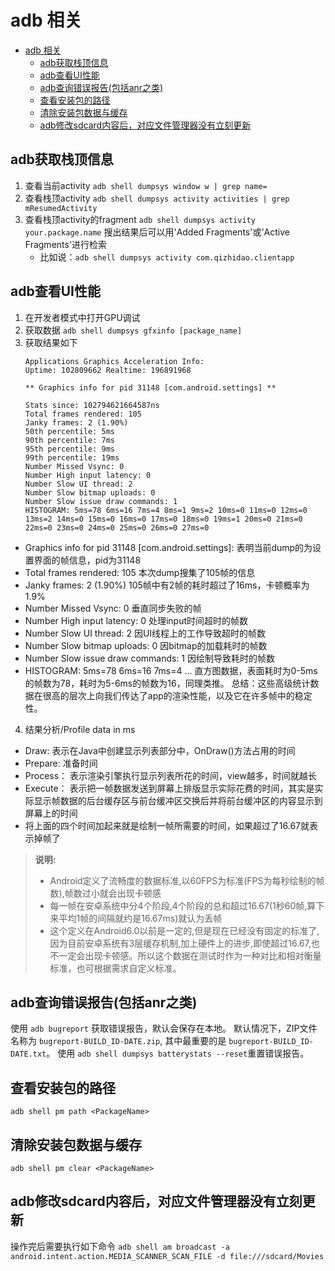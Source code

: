 # adb 相关

- [adb 相关](#adb-相关)
  - [adb获取栈顶信息](#adb获取栈顶信息)
  - [adb查看UI性能](#adb查看ui性能)
  - [adb查询错误报告(包括anr之类)](#adb查询错误报告包括anr之类)
  - [查看安装包的路径](#查看安装包的路径)
  - [清除安装包数据与缓存](#清除安装包数据与缓存)
  - [adb修改sdcard内容后，对应文件管理器没有立刻更新](#adb修改sdcard内容后对应文件管理器没有立刻更新)

## adb获取栈顶信息
1. 查看当前activity
`adb shell dumpsys window w | grep name=`
2. 查看栈顶activity
`adb shell dumpsys activity activities | grep mResumedActivity`
3. 查看栈顶activity的fragment
`adb shell dumpsys activity your.package.name`
搜出结果后可以用'Added Fragments'或'Active Fragments'进行检索
   - 比如说：`adb shell dumpsys activity com.qizhidao.clientapp`  

## adb查看UI性能
1. 在开发者模式中打开GPU调试
2. 获取数据
   `adb shell dumpsys gfxinfo [package_name]`
3. 获取结果如下
   ```shell
   Applications Graphics Acceleration Info:
   Uptime: 102809662 Realtime: 196891968

   ** Graphics info for pid 31148 [com.android.settings] **

   Stats since: 102794621664587ns
   Total frames rendered: 105
   Janky frames: 2 (1.90%)
   50th percentile: 5ms
   90th percentile: 7ms
   95th percentile: 9ms
   99th percentile: 19ms
   Number Missed Vsync: 0
   Number High input latency: 0
   Number Slow UI thread: 2
   Number Slow bitmap uploads: 0
   Number Slow issue draw commands: 1
   HISTOGRAM: 5ms=78 6ms=16 7ms=4 8ms=1 9ms=2 10ms=0 11ms=0 12ms=0 13ms=2 14ms=0 15ms=0 16ms=0 17ms=0 18ms=0 19ms=1 20ms=0 21ms=0 22ms=0 23ms=0 24ms=0 25ms=0 26ms=0 27ms=0 
   ```
   
- Graphics info for pid 31148 [com.android.settings]: 表明当前dump的为设置界面的帧信息，pid为31148
- Total frames rendered: 105 本次dump搜集了105帧的信息
- Janky frames: 2 (1.90%) 105帧中有2帧的耗时超过了16ms，卡顿概率为1.9%
- Number Missed Vsync: 0 垂直同步失败的帧
- Number High input latency: 0 处理input时间超时的帧数
- Number Slow UI thread: 2 因UI线程上的工作导致超时的帧数
- Number Slow bitmap uploads: 0 因bitmap的加载耗时的帧数
- Number Slow issue draw commands: 1 因绘制导致耗时的帧数
- HISTOGRAM: 5ms=78 6ms=16 7ms=4 ... 直方图数据，表面耗时为0-5ms的帧数为78，耗时为5-6ms的帧数为16，同理类推。
 总结：这些高级统计数据在很高的层次上向我们传达了app的渲染性能，以及它在许多帧中的稳定性。

4. 结果分析/Profile data in ms
- Draw: 表示在Java中创建显示列表部分中，OnDraw()方法占用的时间
- Prepare: 准备时间
- Process： 表示渲染引擎执行显示列表所花的时间，view越多，时间就越长
- Execute： 表示把一帧数据发送到屏幕上排版显示实际花费的时间，其实是实际显示帧数据的后台缓存区与前台缓冲区交换后并将前台缓冲区的内容显示到屏幕上的时间
- 将上面的四个时间加起来就是绘制一帧所需要的时间，如果超过了16.67就表示掉帧了

> **说明:**
> - Android定义了流畅度的数据标准,以60FPS为标准(FPS为每秒绘制的帧数),帧数过小就会出现卡顿感
> - 每一帧在安卓系统中分4个阶段,4个阶段的总和超过16.67(1秒60帧,算下来平均1帧的间隔就约是16.67ms)就认为丢帧
> - 这个定义在Android6.0以前是一定的,但是现在已经没有固定的标准了,因为目前安卓系统有3层缓存机制,加上硬件上的进步,即使超过16.67,也不一定会出现卡顿感。所以这个数据在测试时作为一种对比和相对衡量标准，也可根据需求自定义标准。

## adb查询错误报告(包括anr之类)
使用 `adb bugreport` 获取错误报告，默认会保存在本地。
默认情况下，ZIP文件名称为 `bugreport-BUILD_ID-DATE.zip`, 其中最重要的是 `bugreport-BUILD_ID-DATE.txt`。
使用 `adb shell dumpsys batterystats --reset`重置错误报告。

## 查看安装包的路径
`adb shell pm path <PackageName>`

## 清除安装包数据与缓存
`adb shell pm clear <PackageName>`

## adb修改sdcard内容后，对应文件管理器没有立刻更新
操作完后需要执行如下命令 `adb shell am broadcast -a android.intent.action.MEDIA_SCANNER_SCAN_FILE -d file:///sdcard/Movies`
